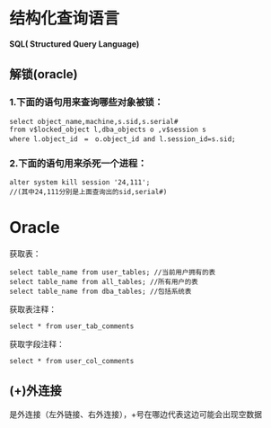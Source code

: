 # 结构化查询语言

**SQL\( Structured Query Language\)**

## 解锁\(oracle\)

### 1.下面的语句用来查询哪些对象被锁：

```
select object_name,machine,s.sid,s.serial# 
from v$locked_object l,dba_objects o ,v$session s 
where l.object_id　=　o.object_id and l.session_id=s.sid;
```

### 2.下面的语句用来杀死一个进程：

```
alter system kill session '24,111';
//(其中24,111分别是上面查询出的sid,serial#)
```

# Oracle

获取表：

```
select table_name from user_tables; //当前用户拥有的表      
select table_name from all_tables; //所有用户的表 
select table_name from dba_tables; //包括系统表
```

获取表注释：

```
select * from user_tab_comments
```

获取字段注释：

```
select * from user_col_comments
```

## \(+\)外连接

是外连接（左外链接、右外连接），+号在哪边代表这边可能会出现空数据

